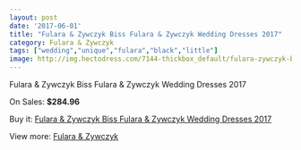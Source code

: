 ```yaml
---
layout: post
date: '2017-06-01'
title: "Fulara & Zywczyk Biss Fulara & Zywczyk Wedding Dresses 2017"
category: Fulara & Zywczyk
tags: ["wedding","unique","fulara","black","little"]
image: http://img.hectodress.com/7144-thickbox_default/fulara-zywczyk-biss-fulara-zywczyk-wedding-dresses-2013.jpg
---
```

Fulara & Zywczyk Biss Fulara & Zywczyk Wedding Dresses 2017

On Sales: **$284.96**
<a href="https://www.hectodress.com/fulara-zywczyk/3549-fulara-zywczyk-biss-fulara-zywczyk-wedding-dresses-2013.html"><amp-img layout="responsive" width="600" height="600" src="//img.hectodress.com/7144-thickbox_default/fulara-zywczyk-biss-fulara-zywczyk-wedding-dresses-2013.jpg" alt="Fulara & Zywczyk Biss Fulara & Zywczyk Wedding Dresses 2017 0" /></a>
<a href="https://www.hectodress.com/fulara-zywczyk/3549-fulara-zywczyk-biss-fulara-zywczyk-wedding-dresses-2013.html"><amp-img layout="responsive" width="600" height="600" src="//img.hectodress.com/7145-thickbox_default/fulara-zywczyk-biss-fulara-zywczyk-wedding-dresses-2013.jpg" alt="Fulara & Zywczyk Biss Fulara & Zywczyk Wedding Dresses 2017 1" /></a>

Buy it: [Fulara & Zywczyk Biss Fulara & Zywczyk Wedding Dresses 2017](https://www.hectodress.com/fulara-zywczyk/3549-fulara-zywczyk-biss-fulara-zywczyk-wedding-dresses-2013.html "Fulara & Zywczyk Biss Fulara & Zywczyk Wedding Dresses 2017")

View more: [Fulara & Zywczyk](https://www.hectodress.com/61-fulara-zywczyk "Fulara & Zywczyk")